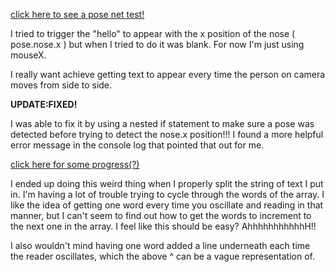 [click here to see a pose net test!](https://jackieliiu.github.io/CODEWORDS/Week09/PoseNet101/)

I tried to trigger the "hello" to appear with the x position of the nose ( pose.nose.x ) but when I tried to do it was blank. 
For now I'm just using mouseX. 

I really want achieve getting text to appear every time the person on camera moves from side to side.

**UPDATE:FIXED!**

I was able to fix it by using a nested if statement to make sure a pose was detected before trying to detect the nose.x position!!! I found a more helpful error message in the console log that pointed that out for me.

[click here for some progress(?)](https://jackieliiu.github.io/CODEWORDS/Week09/PoseNet102/PoseNet102/)

I ended up doing this weird thing when I properly split the string of text I put in. I'm having a lot of trouble trying to cycle through the words of the array. I like the idea of getting one word every time you oscillate and reading in that manner, but I can't seem to find out how to get the words to increment to the next one in the array. I feel like this should be easy? AhhhhhhhhhhhH!!

I also wouldn't mind having one word added a line underneath each time the reader oscillates, which the above ^ can be a vague representation of.



